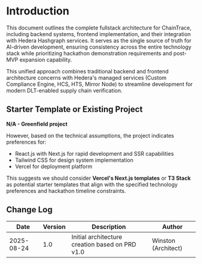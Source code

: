 # Introduction

This document outlines the complete fullstack architecture for ChainTrace, including backend systems, frontend implementation, and their integration with Hedera Hashgraph services. It serves as the single source of truth for AI-driven development, ensuring consistency across the entire technology stack while prioritizing hackathon demonstration requirements and post-MVP expansion capability.

This unified approach combines traditional backend and frontend architecture concerns with Hedera's managed services (Custom Compliance Engine, HCS, HTS, Mirror Node) to streamline development for modern DLT-enabled supply chain verification.

## Starter Template or Existing Project

**N/A - Greenfield project**

However, based on the technical assumptions, the project indicates preferences for:

- React.js with Next.js for rapid development and SSR capabilities
- Tailwind CSS for design system implementation
- Vercel for deployment platform

This suggests we should consider **Vercel's Next.js templates** or **T3 Stack** as potential starter templates that align with the specified technology preferences and hackathon timeline constraints.

## Change Log

| Date       | Version | Description                                     | Author              |
| ---------- | ------- | ----------------------------------------------- | ------------------- |
| 2025-08-24 | 1.0     | Initial architecture creation based on PRD v1.0 | Winston (Architect) |
